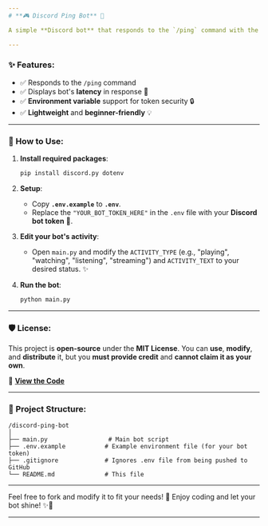 ```yaml
---
# **🎮 Discord Ping Bot** 🚀

A simple **Discord bot** that responds to the `/ping` command with the bot's current **ping (latency)**. Easy to configure and get started! 💬✨

---
```


### **✨ Features:**
- ✅ Responds to the `/ping` command  
- ✅ Displays bot's **latency** in response 🏓  
- ✅ **Environment variable** support for token security 🔒  
- ✅ **Lightweight** and **beginner-friendly** 💡  

---

### **🔧 How to Use:**

1. **Install required packages**:
   ```bash
   pip install discord.py dotenv
   ```

2. **Setup**:
   - Copy **`.env.example`** to **`.env`**.
   - Replace the `"YOUR_BOT_TOKEN_HERE"` in the `.env` file with your **Discord bot token** 🔑.

3. **Edit your bot's activity**:
   - Open `main.py` and modify the `ACTIVITY_TYPE` (e.g., "playing", "watching", "listening", "streaming") and `ACTIVITY_TEXT` to your desired status. ✨

4. **Run the bot**:
   ```bash
   python main.py
   ```

---

### **🛡️ License:**
This project is **open-source** under the **MIT License**. You can **use**, **modify**, and **distribute** it, but you **must provide credit** and **cannot claim it as your own**.

🔗 **[View the Code](https://github.com/K1z-Team/discord-simple-ping-command-Python)**

---

### **📁 Project Structure:**

```
/discord-ping-bot
│
├── main.py                 # Main bot script
├── .env.example           # Example environment file (for your bot token)
├── .gitignore             # Ignores .env file from being pushed to GitHub
└── README.md              # This file
```

---

Feel free to fork and modify it to fit your needs! 🎉 Enjoy coding and let your bot shine! ✨🚀

---
